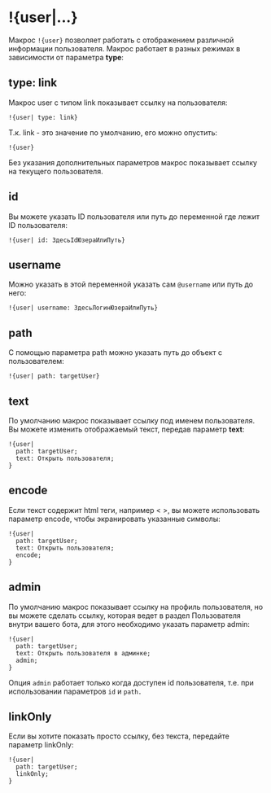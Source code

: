 # !{user|...}

Макрос `!{user}` позволяет работать с отображением различной информации пользователя. Макрос работает в разных режимах в зависимости от параметра **type**:

## type: link

Макрос user с типом link показывает ссылку на пользователя:
```plain 
!{user| type: link}
```

Т.к. link - это значение по умолчанию, его можно опустить:
```plain 
!{user}
```

Без указания дополнительных параметров макрос показывает ссылку на текущего пользователя.
## id

Вы можете указать ID пользователя или путь до переменной где лежит ID пользователя:
```plain 
!{user| id: ЗдесьIdЮзераИлиПуть}
```
## username

Можно указать в этой переменной указать сам `@username`  или путь до него:
```plain 
!{user| username: ЗдесьЛогинЮзераИлиПуть}
```
## path

С помощью параметра path можно указать путь до объект с пользователем:
```plain 
!{user| path: targetUser}
```
## text

По умолчанию макрос показывает ссылку под именем пользователя. Вы можете изменить отображаемый текст, передав параметр **text**:
```plain 
!{user|
  path: targetUser;
  text: Открыть пользователя;
}
```
## encode

Если текст содержит html теги, например < >, вы можете использовать параметр encode, чтобы экранировать указанные символы:
```plain 
!{user|
  path: targetUser;
  text: Открыть пользователя;
  encode; 
}
```


## admin

По умолчанию макрос показывает ссылку на профиль пользователя, но вы можете сделать ссылку, которая ведет в раздел Пользователя внутри вашего бота, для этого необходимо указать параметр admin:
```plain 
!{user|
  path: targetUser;
  text: Открыть пользователя в админке;
  admin;
}
```

Опция `admin` работает только когда доступен id пользователя, т.е. при использовании параметров `id` и `path.`
## linkOnly

Если вы хотите показать просто ссылку, без текста, передайте параметр linkOnly:
```plain 
!{user|
  path: targetUser;
  linkOnly;
}
```

